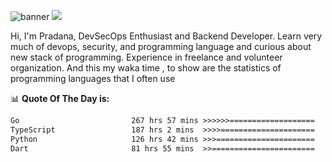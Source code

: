 ![banner](.github/banner-profile.jpeg)
<img src="https://user-images.githubusercontent.com/73097560/115834477-dbab4500-a447-11eb-908a-139a6edaec5c.gif"></p>

Hi, I'm Pradana, DevSecOps Enthusiast and Backend Developer. Learn very much of devops, security, and programming language and curious about new stack of programming. Experience in freelance and volunteer organization. And this my waka time , to show are the statistics of programming languages that I often use

📊 **Quote Of The Day is:**
<!--START_SECTION:waka-->

```txt
Go                         267 hrs 57 mins >>>>>>===================   24.88 %
TypeScript                 187 hrs 2 mins  >>>>=====================   17.37 %
Python                     126 hrs 42 mins >>>======================   11.77 %
Dart                       81 hrs 55 mins  >>=======================   07.61 %
```

<!--END_SECTION:waka-->
